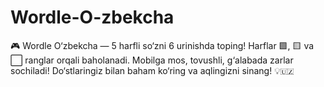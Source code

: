 # Wordle-O-zbekcha
🎮 Wordle O‘zbekcha — 5 harfli so‘zni 6 urinishda toping! Harflar 🟩, 🟨 va ⬜️ ranglar orqali baholanadi. Mobilga mos, tovushli, g‘alabada zarlar sochiladi! Do‘stlaringiz bilan baham ko‘ring va aqlingizni sinang! 💡🇺🇿
